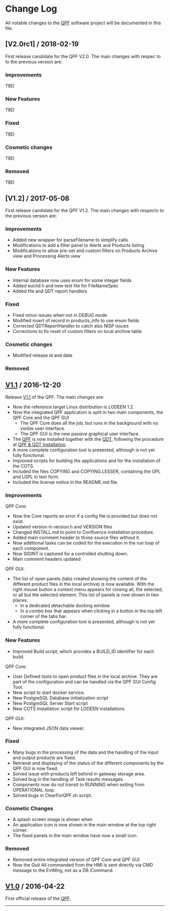 Change Log
====================

All notable changes to the [QPF] software project will be documented in this file.

[V2.0rc1] / 2018-02-19
--------------------------

First release candidate for the QPF V2.0.  The main changes with respec to to
the previous version are:

### Improvements

TBD

### New Features

TBD

### Fixed

TBD

### Cosmetic changes

TBD

### Removed

TBD

[V1.2] / 2017-05-08
--------------------------

First release candidate for the QPF V1.2.  The main changes with respecto to the previous version are:

### Improvements

- Added new wrapper for parseFilename to simplify calls
- Modifications to add a filter panel to Alerts and Products listing
- Modifications to allow pre-set and custom filters on Products Archive view and Processing Alerts view

### New Features

- Internal database now uses enum for some integer fields
- Added euclid.h and new test file for FileNameSpec
- Added file and QDT report handlers

### Fixed

- Fixed minor issues when not in DEBUG mode
- Modified insert of record in products_info to use enum fields
- Corrected QDTReportHandler to catch also NISP issues
- Corrections to fix reset of custom filters on local archive table

### Cosmetic changes

- Modified release id and date

### Removed


[V1.1] / 2016-12-20
--------------------------

Release [V1.1] of the QPF.  The main changes are:

- Now the reference target Linux distribution is LODEEN 1.2.
- Now the integrated QPF application is split in two main components, the QPF Core and the QPF GUI
  + The QPF Core does all the job, but runs in the background with no visible user interface.
  + The QPF GUI is the new passive graphical user interface.
- The [QPF] is now installed together with the [QDT], following the procedure at [QPF & QDT Installation].
- A more complete configuration tool is presented, although is not yet fully functional.
- Improved scripts for building the applications and for the installation of the COTS.
- Included the files COPYING and COPYING.LESSER, containing the GPL and LGPL in text form.
- Included the license notice in the README.md file.

### Improvements

QPF Core:

- Now the Core reports an error if a config file is provided but does not exist.
- Updated version in version.h and VERSION files
- Changed INSTALL.md to point to Confluence installation procedure.
- Added main comment header to those source files without it.
- Now additional tasks can be coded for the execution in the run loop of each component.
- Now SIGINT is captured for a controlled shutting down.
- Main comment headers updated

QPF GUI:

- The list of open panels (tabs created showing the content of the different product files in the local archive) is now available.  With the right mouse button a context menu appears for closing all, the selected, or all but the selected element.  This list of panels is now shown in two places:
  + In a dedicated detachable docking window
  + In a combo box that appears when clicking in a button in the top left corner of the tabs bar.
- A more complete configuration tool is presented, although is not yet fully functional.

### New Features

- Improved Build script, which provides a BUILD_ID identifier for each build.

QPF Core:

- User Defined tools to open product files in the local archive.  They are part of the configuration and can be handled via the QPF GUI Config Tool.
- New script to start docker service.
- New PostgreSQL Database initialization script
- New PostgreSQL Server Start script
- New COTS Installation script for LODEEN installations

QPF GUI:

- New integrated JSON data viewer.

### Fixed

- Many bugs in the processing of the data and the handling of the input and output products are fixed.
- Retrieval and displaying of the status of the different components by the QPF GUI is now fixed.
- Solved issue with products left behind in gateway storage area.
- Solved bug in the handling of Task results messages.
- Components now do not transit to RUNNING when exiting from OPERATIONAL loop.
- Solved bugs in ClearForQPF.sh script.

### Cosmetic Changes

- A splash screen image is shown when
- An application icon is now shown in the main window at the top right corner.
- The fixed panels in the main window have now a small icon.

### Removed

- Removed entire integrated version of QPF Core and QPF GUI
- Now the Quit All commanded from the HMI is sent directly via CMD message to the EvtMng, not as a DB iCommand.


[V1.0] / 2016-04-22
--------------------

First official release of the [QPF].


----

[V1.2rc1]: http://euclid.esac.esa.int/svn/ESA/SOC/SOC-3-DEV/SOC-3-07-QLook/QPF/branches/V1.2-RC1
[V1.1]: http://euclid.esac.esa.int/svn/ESA/SOC/SOC-3-DEV/SOC-3-07-QLook/QPF/tags/V1.1
[V1.0]: http://euclid.esac.esa.int/svn/ESA/SOC/SOC-3-DEV/SOC-3-07-QLook/QPF/tags/V1.0

[QPF & QDT Installation]: https://issues.cosmos.esa.int/euclidwiki/display/QLA/QLA+Processing+Framework+and+Diagnostic+Tool+Installation
[QPF]: https://issues.cosmos.esa.int/euclidwiki/pages/viewpage.action?pageId=4259980
[QDT]: https://issues.cosmos.esa.int/euclidwiki/pages/viewpage.action?pageId=4259917

<!--

Title:       Change Log
Subtitle:    Euclid QLA Processing Framework Change Log
Project:     QPF
Author:      J C Gonzalez
Affiliation: Euclid SOC Team @ ESAC - Telespazio Vega U.K. S.L.
Web:         http://www.cosmos.esa.int/web/euclid
Date:        2017-05-09

Copyright (C) 2015,2016,2017  Euclid SOC Team @ ESAC

The format is based on [Keep a Changelog](http://keepachangelog.com/)
taking into account also [Semantic Versioning](http://semver.org/).

-->
